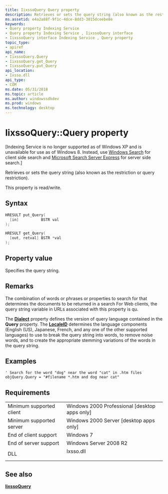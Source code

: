 ```yaml
---
title: IixssoQuery Query property
description: Retrieves or sets the query string (also known as the restriction or query restriction).
ms.assetid: e4a2a88f-9f1c-4dce-8dd3-3015dceebe8e
keywords:
- Query property Indexing Service
- Query property Indexing Service , IixssoQuery interface
- IixssoQuery interface Indexing Service , Query property
topic_type:
- apiref
api_name:
- IixssoQuery.Query
- IixssoQuery.get_Query
- IixssoQuery.put_Query
api_location:
- Ixsso.dll
api_type:
- COM
ms.date: 05/31/2018
ms.topic: article
ms.author: windowssdkdev
ms.prod: windows
ms.technology: desktop
---
```


# IixssoQuery::Query property

\[Indexing Service is no longer supported as of Windows XP and is unavailable for use as of Windows 8. Instead, use [Windows Search](https://msdn.microsoft.com/library/windows/desktop/aa965362) for client side search and [Microsoft Search Server Express]( http://go.microsoft.com/fwlink/p/?linkid=258445) for server side search.\]

Retrieves or sets the query string (also known as the restriction or query restriction).

This property is read/write.

## Syntax


```C++
HRESULT put_Query(
  [in]          BSTR val
);

HRESULT get_Query(
  [out, retval] BSTR *val
);
```



## Property value

Specifies the query string.

## Remarks

The combination of words or phrases or properties to search for that determines the documents to be returned in a search For Web clients, the query string variable in URLs associated with this property is qu.

The [**Dialect**](iixssoquery-dialect.md) property defines the version of query language contained in the **Query** property. The [**LocaleID**](iixssoquery-localeid.md) determines the language components (English (US), Japanese, French, and any one of the other supported languages) to use to break the query string into words, to remove noise words, and to create the appropriate stemming variations of the words in the query string.

## Examples


```VB
' Search for the word "dog" near the word "cat" in .htm files
objQuery.Query = "#filename *.htm and dog near cat"
```



## Requirements



|                                     |                                                                                      |
|-------------------------------------|--------------------------------------------------------------------------------------|
| Minimum supported client<br/> | Windows 2000 Professional \[desktop apps only\]<br/>                           |
| Minimum supported server<br/> | Windows 2000 Server \[desktop apps only\]<br/>                                 |
| End of client support<br/>    | Windows 7<br/>                                                                 |
| End of server support<br/>    | Windows Server 2008 R2<br/>                                                    |
| DLL<br/>                      | <dl> <dt>Ixsso.dll</dt> </dl> |



## See also

<dl> <dt>

[**IixssoQuery**](iixssoquery.md)
</dt> </dl>

 

 





